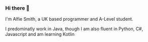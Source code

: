 ### Hi there 👋

I'm Alfie Smith, a UK based programmer and A-Level student.

I predominatly work in Java, though I am also fluent in Python, C#, Javascript and am learning Kotlin
